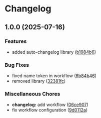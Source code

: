 # Changelog

## 1.0.0 (2025-07-16)


### Features

* added auto-changelog library ([b1984b6](https://github.com/devericlp/teste-changelog3/commit/b1984b6fb60ab00b4da5d5cdee278a626fcd150c))


### Bug Fixes

* fixed name token in workflow ([6b84b46](https://github.com/devericlp/teste-changelog3/commit/6b84b46ac1f8f46e4229a3f2968340d26c3b4ec3))
* removed library ([32381fc](https://github.com/devericlp/teste-changelog3/commit/32381fcfcd931620d466bb4712335cf92aaf34e2))


### Miscellaneous Chores

* **changelog:** add workflow ([06ce907](https://github.com/devericlp/teste-changelog3/commit/06ce9079aa77c1913616778edef1f53b76ee5086))
* fix workflow configuration ([9d0112a](https://github.com/devericlp/teste-changelog3/commit/9d0112a4d66cffa91905414013f947affc36e24f))
